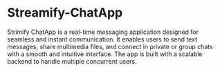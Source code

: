 # Streamify-ChatApp
Strimify ChatApp is a real-time messaging application designed for seamless and instant communication. It enables users to send text messages, share multimedia files, and connect in private or group chats with a smooth and intuitive interface. The app is built with a scalable backend to handle multiple concurrent users.
